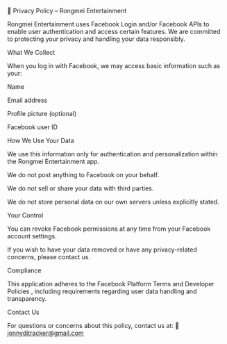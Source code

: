 📄 Privacy Policy – Rongmei Entertainment

Rongmei Entertainment uses Facebook Login and/or Facebook APIs to enable user authentication and access certain features. We are committed to protecting your privacy and handling your data responsibly.

What We Collect

When you log in with Facebook, we may access basic information such as your:

Name

Email address

Profile picture (optional)

Facebook user ID

How We Use Your Data

We use this information only for authentication and personalization within the Rongmei Entertainment app.

We do not post anything to Facebook on your behalf.

We do not sell or share your data with third parties.

We do not store personal data on our own servers unless explicitly stated.

Your Control

You can revoke Facebook permissions at any time from your Facebook account settings.

If you wish to have your data removed or have any privacy-related concerns, please contact us.

Compliance

This application adheres to the Facebook Platform Terms and Developer Policies
, including requirements regarding user data handling and transparency.

Contact Us

For questions or concerns about this policy, contact us at:
📧 jonnydjtracker@gmail.com
